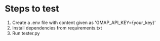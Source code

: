 # Steps to test
1. Create a .env file with content given as
'GMAP_API_KEY={your_key}'
2. Install dependencies from requirements.txt
3. Run tester.py
